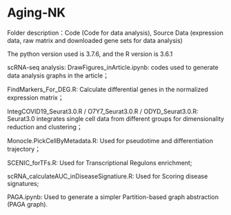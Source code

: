 # Aging-NK

Folder description：Code (Code for data analysis), Source Data (expression data, raw matrix and downloaded gene sets for data analysis)

The python version used is 3.7.6, and the R version is 3.6.1

scRNA-seq analysis:
DrawFigures_inArticle.ipynb: codes used to generate data analysis graphs in the article；

FindMarkers_For_DEG.R: Calculate differential genes in the normalized expression matrix；

IntegCOVID19_Seurat3.0.R / O7Y7_Seurat3.0.R / ODYD_Seurat3.0.R: Seurat3.0 integrates single cell data from different groups for dimensionality reduction and clustering；

Monocle.PickCellByMetadata.R: Used for pseudotime and differentiation trajectory；

SCENIC_forTFs.R: Used for Transcriptional Regulons enrichment;

scRNA_calculateAUC_inDiseaseSignatiure.R: Used for Scoring disease signatures;

PAGA.ipynb: Used to generate a simpler Partition-based graph abstraction (PAGA graph).



